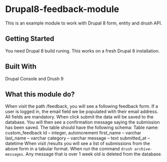 # Drupal8-feedback-module
This is an example module to work with Drupal 8 form, entity and drush API.
## Getting Started
You need Drupal 8 build runing. This works on a fresh Drupal 8 installation.
## Built With
Drupal Console and Drush 9
## What this module do?
When visit the path /feedback, you will see a following feedback form. If a user is logged in, the email field we be populated with their email address. All fields are mandatory.
When click submit the data will be saved to the database. You will then see a confirmation message saying the submission has been saved. The table should have the following schema:
Table name: custom_feedback
Id – integer, autoincrement
first_name – varchar
last_name – varchar
category – varchar
message – text
submitted_at – datetime
When visit /results you will see a list of submissions from the above form in a tabular format.
When run the command `drush archive-messages`. Any message that is over 1 week old is deleted from the database.

